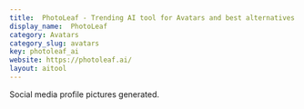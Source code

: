 ```yaml
---
title:  PhotoLeaf - Trending AI tool for Avatars and best alternatives
display_name:  PhotoLeaf
category: Avatars
category_slug: avatars
key: photoleaf_ai
website: https://photoleaf.ai/
layout: aitool
---
```


Social media profile pictures generated.
